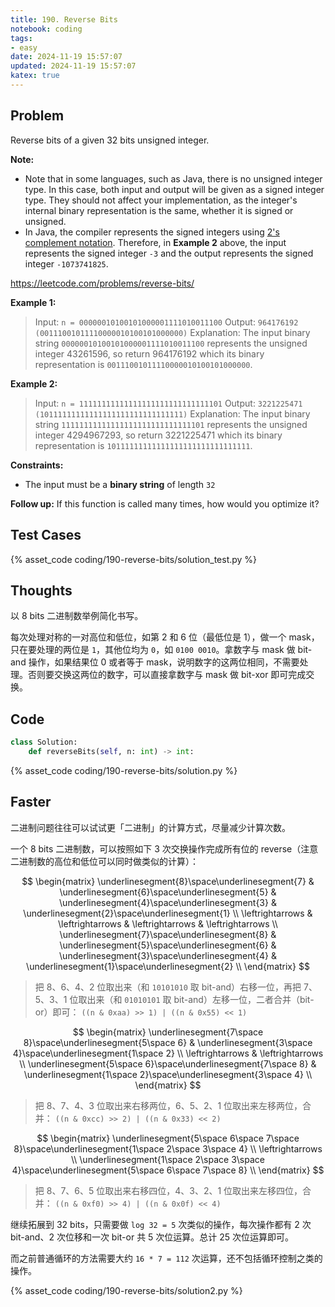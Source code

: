 ```yaml
---
title: 190. Reverse Bits
notebook: coding
tags:
- easy
date: 2024-11-19 15:57:07
updated: 2024-11-19 15:57:07
katex: true
---
```

## Problem

Reverse bits of a given 32 bits unsigned integer.

**Note:**

- Note that in some languages, such as Java, there is no unsigned integer type. In this case, both input and output will be given as a signed integer type. They should not affect your implementation, as the integer's internal binary representation is the same, whether it is signed or unsigned.
- In Java, the compiler represents the signed integers using [2's complement notation](https://en.wikipedia.org/wiki/Two%27s_complement). Therefore, in **Example 2** above, the input represents the signed integer `-3` and the output represents the signed integer `-1073741825`.

<https://leetcode.com/problems/reverse-bits/>

**Example 1:**

> Input: `n = 00000010100101000001111010011100`
> Output: `964176192 (00111001011110000010100101000000)`
> Explanation: The input binary string `00000010100101000001111010011100` represents the unsigned integer 43261596, so return 964176192 which its binary representation is `00111001011110000010100101000000`.

**Example 2:**

> Input: `n = 11111111111111111111111111111101`
> Output: `3221225471 (10111111111111111111111111111111)`
> Explanation: The input binary string `11111111111111111111111111111101` represents the unsigned integer 4294967293, so return 3221225471 which its binary representation is `10111111111111111111111111111111`.

**Constraints:**

- The input must be a **binary string** of length `32`

**Follow up:** If this function is called many times, how would you optimize it?

## Test Cases

{% asset_code coding/190-reverse-bits/solution_test.py %}

## Thoughts

以 8 bits 二进制数举例简化书写。

每次处理对称的一对高位和低位，如第 2 和 6 位（最低位是 1），做一个 mask，只在要处理的两位是 `1`，其他位均为 `0`，如 `0100 0010`。拿数字与 mask 做 bit-and 操作，如果结果位 0 或者等于 mask，说明数字的这两位相同，不需要处理。否则要交换这两位的数字，可以直接拿数字与 mask 做 bit-xor 即可完成交换。

## Code

``` python
class Solution:
    def reverseBits(self, n: int) -> int:
```

{% asset_code coding/190-reverse-bits/solution.py %}

## Faster

二进制问题往往可以试试更「二进制」的计算方式，尽量减少计算次数。

一个 8 bits 二进制数，可以按照如下 3 次交换操作完成所有位的 reverse（注意二进制数的高位和低位可以同时做类似的计算）：

$$
\begin{matrix}
\underlinesegment{8}\space\underlinesegment{7} & \underlinesegment{6}\space\underlinesegment{5} & \underlinesegment{4}\space\underlinesegment{3} & \underlinesegment{2}\space\underlinesegment{1} \\
\leftrightarrows & \leftrightarrows & \leftrightarrows & \leftrightarrows \\
\underlinesegment{7}\space\underlinesegment{8} & \underlinesegment{5}\space\underlinesegment{6} & \underlinesegment{3}\space\underlinesegment{4} & \underlinesegment{1}\space\underlinesegment{2} \\
\end{matrix}
$$

> 把 8、6、4、2 位取出来（和 `10101010` 取 bit-and）右移一位，再把 7、5、3、1 位取出来（和 `01010101` 取 bit-and）左移一位，二者合并（bit-or）即可：
> `((n & 0xaa) >> 1) | ((n & 0x55) << 1)`

$$
\begin{matrix}
\underlinesegment{7\space 8}\space\underlinesegment{5\space 6} & \underlinesegment{3\space 4}\space\underlinesegment{1\space 2} \\
\leftrightarrows & \leftrightarrows \\
\underlinesegment{5\space 6}\space\underlinesegment{7\space 8} & \underlinesegment{1\space 2}\space\underlinesegment{3\space 4} \\
\end{matrix}
$$

> 把 8、7、4、3 位取出来右移两位，6、5、2、1 位取出来左移两位，合并：
> `((n & 0xcc) >> 2) | ((n & 0x33) << 2)`

$$
\begin{matrix}
\underlinesegment{5\space 6\space 7\space 8}\space\underlinesegment{1\space 2\space 3\space 4} \\
\leftrightarrows \\
\underlinesegment{1\space 2\space 3\space 4}\space\underlinesegment{5\space 6\space 7\space 8} \\
\end{matrix}
$$

> 把 8、7、6、5 位取出来右移四位，4、3、2、1 位取出来左移四位，合并：
> `((n & 0xf0) >> 4) | ((n & 0x0f) << 4)`

继续拓展到 32 bits，只需要做 `log 32 = 5` 次类似的操作，每次操作都有 2 次 bit-and、2 次位移和一次 bit-or 共 5 次位运算。总计 25 次位运算即可。

而之前普通循环的方法需要大约 `16 * 7 = 112` 次运算，还不包括循环控制之类的操作。

{% asset_code coding/190-reverse-bits/solution2.py %}

